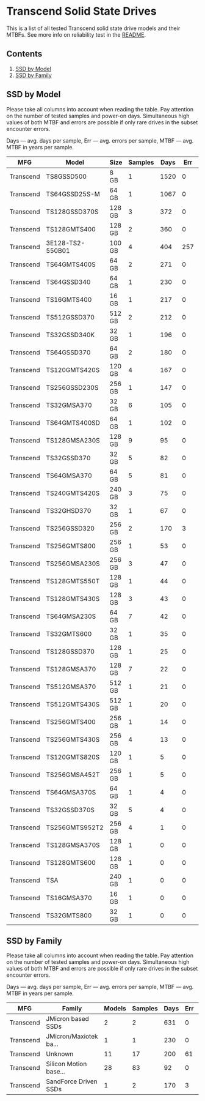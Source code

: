 Transcend Solid State Drives
============================

This is a list of all tested Transcend solid state drive models and their MTBFs. See
more info on reliability test in the [README](https://github.com/bsdhw/SMART).

Contents
--------

1. [ SSD by Model  ](#ssd-by-model)
2. [ SSD by Family ](#ssd-by-family)

SSD by Model
------------

Please take all columns into account when reading the table. Pay attention on the
number of tested samples and power-on days. Simultaneous high values of both MTBF
and errors are possible if only rare drives in the subset encounter errors.

Days — avg. days per sample,
Err  — avg. errors per sample,
MTBF — avg. MTBF in years per sample.

| MFG       | Model              | Size   | Samples | Days  | Err   | MTBF   |
|-----------|--------------------|--------|---------|-------|-------|--------|
| Transcend | TS8GSSD500         | 8 GB   | 1       | 1520  | 0     | 4.17   |
| Transcend | TS64GSSD25S-M      | 64 GB  | 1       | 1067  | 0     | 2.92   |
| Transcend | TS128GSSD370S      | 128 GB | 3       | 372   | 0     | 1.02   |
| Transcend | TS128GMTS400       | 128 GB | 2       | 360   | 0     | 0.99   |
| Transcend | 3E128-TS2-550B01   | 100 GB | 4       | 404   | 257   | 0.83   |
| Transcend | TS64GMTS400S       | 64 GB  | 2       | 271   | 0     | 0.74   |
| Transcend | TS64GSSD340        | 64 GB  | 1       | 230   | 0     | 0.63   |
| Transcend | TS16GMTS400        | 16 GB  | 1       | 217   | 0     | 0.60   |
| Transcend | TS512GSSD370       | 512 GB | 2       | 212   | 0     | 0.58   |
| Transcend | TS32GSSD340K       | 32 GB  | 1       | 196   | 0     | 0.54   |
| Transcend | TS64GSSD370        | 64 GB  | 2       | 180   | 0     | 0.49   |
| Transcend | TS120GMTS420S      | 120 GB | 4       | 167   | 0     | 0.46   |
| Transcend | TS256GSSD230S      | 256 GB | 1       | 147   | 0     | 0.40   |
| Transcend | TS32GMSA370        | 32 GB  | 6       | 105   | 0     | 0.29   |
| Transcend | TS64GMTS400SD      | 64 GB  | 1       | 102   | 0     | 0.28   |
| Transcend | TS128GMSA230S      | 128 GB | 9       | 95    | 0     | 0.26   |
| Transcend | TS32GSSD370        | 32 GB  | 5       | 82    | 0     | 0.23   |
| Transcend | TS64GMSA370        | 64 GB  | 5       | 81    | 0     | 0.22   |
| Transcend | TS240GMTS420S      | 240 GB | 3       | 75    | 0     | 0.21   |
| Transcend | TS32GHSD370        | 32 GB  | 1       | 67    | 0     | 0.19   |
| Transcend | TS256GSSD320       | 256 GB | 2       | 170   | 3     | 0.16   |
| Transcend | TS256GMTS800       | 256 GB | 1       | 53    | 0     | 0.15   |
| Transcend | TS256GMSA230S      | 256 GB | 3       | 47    | 0     | 0.13   |
| Transcend | TS128GMTS550T      | 128 GB | 1       | 44    | 0     | 0.12   |
| Transcend | TS128GMTS430S      | 128 GB | 3       | 43    | 0     | 0.12   |
| Transcend | TS64GMSA230S       | 64 GB  | 7       | 42    | 0     | 0.12   |
| Transcend | TS32GMTS600        | 32 GB  | 1       | 35    | 0     | 0.10   |
| Transcend | TS128GSSD370       | 128 GB | 1       | 25    | 0     | 0.07   |
| Transcend | TS128GMSA370       | 128 GB | 7       | 22    | 0     | 0.06   |
| Transcend | TS512GMSA370       | 512 GB | 1       | 21    | 0     | 0.06   |
| Transcend | TS512GMTS430S      | 512 GB | 1       | 20    | 0     | 0.06   |
| Transcend | TS256GMTS400       | 256 GB | 1       | 14    | 0     | 0.04   |
| Transcend | TS256GMTS430S      | 256 GB | 4       | 13    | 0     | 0.04   |
| Transcend | TS120GMTS820S      | 120 GB | 1       | 5     | 0     | 0.02   |
| Transcend | TS256GMSA452T      | 256 GB | 1       | 5     | 0     | 0.01   |
| Transcend | TS64GMSA370S       | 64 GB  | 1       | 4     | 0     | 0.01   |
| Transcend | TS32GSSD370S       | 32 GB  | 5       | 4     | 0     | 0.01   |
| Transcend | TS256GMTS952T2     | 256 GB | 4       | 1     | 0     | 0.00   |
| Transcend | TS128GMSA370S      | 128 GB | 1       | 0     | 0     | 0.00   |
| Transcend | TS128GMTS600       | 128 GB | 1       | 0     | 0     | 0.00   |
| Transcend | TSA                | 240 GB | 1       | 0     | 0     | 0.00   |
| Transcend | TS16GMSA370        | 16 GB  | 1       | 0     | 0     | 0.00   |
| Transcend | TS32GMTS800        | 32 GB  | 1       | 0     | 0     | 0.00   |

SSD by Family
-------------

Please take all columns into account when reading the table. Pay attention on the
number of tested samples and power-on days. Simultaneous high values of both MTBF
and errors are possible if only rare drives in the subset encounter errors.

Days — avg. days per sample,
Err  — avg. errors per sample,
MTBF — avg. MTBF in years per sample.

| MFG       | Family                 | Models | Samples | Days  | Err   | MTBF   |
|-----------|------------------------|--------|---------|-------|-------|--------|
| Transcend | JMicron based SSDs     | 2      | 2       | 631   | 0     | 1.73   |
| Transcend | JMicron/Maxiotek ba... | 1      | 1       | 230   | 0     | 0.63   |
| Transcend | Unknown                | 11     | 17      | 200   | 61    | 0.48   |
| Transcend | Silicon Motion base... | 28     | 83      | 92    | 0     | 0.25   |
| Transcend | SandForce Driven SSDs  | 1      | 2       | 170   | 3     | 0.16   |
